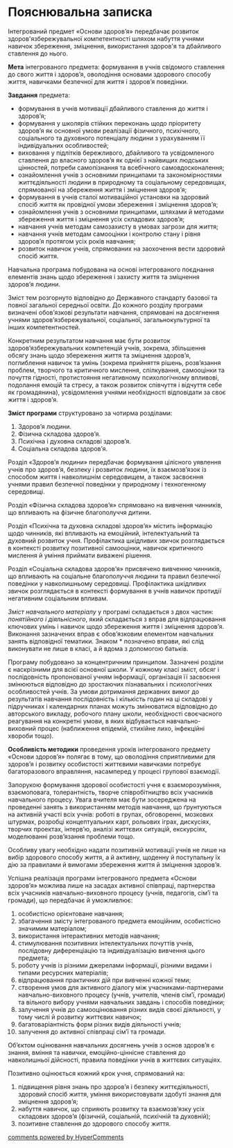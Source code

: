 <div id="hypercomments_widget" class="js-hypercomments-widget invisible"></div>

Пояснювальна записка
=============================================

Інтегрований предмет «Основи здоров’я» передбачає розвиток здоров'язбережувальної компетентності шляхом набуття учнями навичок збереження, зміцнення, використання здоров'я та дбайливого ставлення до нього.

<b>Мета</b> інтегрованого предмета: формування в учнів свідомого ставлення до свого життя і здоров’я, оволодіння основами здорового способу життя,  навичками безпечної для життя і здоров’я поведінки.

<b>Завдання</b> предмета:
<ul>
<li>формування в учнів мотивації дбайливого ставлення до життя і здоров’я;</li>
<li>формування у школярів стійких переконань щодо пріоритету здоров’я як основної умови реалізації фізичного, психічного, соціального та духовного потенціалу людини з урахуванням її індивідуальних особливостей;</li>
<li>виховання у підлітків бережливого, дбайливого та усвідомленого ставлення до власного здоров’я як однієї з найвищих людських цінностей, потреби самопізнання та всебічного самовдосконалення;</li>
<li>ознайомлення учнів з основними принципами та закономірностями життєдіяльності людини в природному та соціальному середовищах, спрямованої на збереження життя і зміцнення здоров’я;</li>
<li>формування в учнів сталої мотиваційної установки на здоровий спосіб життя як провідної умови збереження і зміцнення здоров’я;</li>
<li>ознайомлення учнів з основними принципами, шляхами й методами збереження життя і зміцнення усіх складових здоров’я;</li>
<li>навчання учнів методам самозахисту в умовах загрози для життя;</li>
<li>навчання учнів методам самооцінки і контролю стану і рівня здоров’я протягом усіх років навчання;</li>
<li>розвиток навичок учнів, спрямованих на заохочення вести здоровий спосіб життя.</li>
</ul>

Навчальна програма побудована на основі інтегрованого поєднання елементів знань щодо збереження і захисту життя та зміцнення здоров’я людини. 

Зміст тем розгорнуто відповідно до Державного стандарту базової та повної загальної середньої освіти. До кожного розділу програми визначені обов’язкові результати навчання, спрямовані на досягнення учнями здоров’язбережувальної, соціальної, загальнокультурної та інших компетентностей.

Конкретним результатом навчання має бути розвиток здоров’язбережувальних компетенцій  учнів, зокрема, збільшення обсягу знань щодо збереження життя та зміцнення здоров’я, поглиблення навичок та умінь (зокрема прийняття рішень, розв’язання проблем, творчого та критичного мислення, спілкування, самооцінки та почуття гідності, протистояння негативному психологічному впливові, подолання емоцій та стресу, а також розвиток співчуття і відчуття себе як громадянина), усвідомлення учнями необхідності відповідати за своє життя і здоров’я.

<b>Зміст програми</b> структуровано за чотирма розділами:
<ol>
<li>Здоров’я людини.</li>
<li>Фізична складова здоров’я.</li>
<li>Психічна і духовна складові здоров’я.</li>
<li>Соціальна складова здоров’я.</li>
</ol>

Розділ «Здоров’я людини» передбачає формування цілісного уявлення учнів про здоров’я, безпеку і розвиток людини, їх взаємозв’язок із способом життя і навколишнім середовищем, а також засвоєння учнями правил безпечної поведінки у природному і техногенному  середовищі.

Розділ «Фізична складова здоров’я» спрямовано на вивчення чинників, що впливають на фізичне благополуччя дитини.

Розділ «Психічна та духовна складові здоров’я» містить інформацію щодо чинників, які впливають на емоційний, інтелектуальний та духовний розвиток учня. Профілактика шкідливих звичок розглядається в контексті розвитку позитивної самооцінки, навичок критичного мислення й уміння приймати виважені рішення.

Розділ «Соціальна складова здоров’я» присвячено вивченню чинників, що впливають на соціальне благополуччя людини та правил безпечної поведінки у навколишньому середовищі. Профілактика шкідливих звичок розглядається в контексті формування в учнів навичок протидії негативним соціальним впливам.

<i>Зміст навчального матеріалу</i> у програмі складається з двох частин: <i>понятійного і діяльнісного</i>, який складається з вправ для відпрацювання ключових умінь і навичок щодо збереження життя і зміцнення здоров’я. Виконання зазначених вправ є обов’язковим елементом навчальних занять відповідної тематики. Знаком * позначено вправи, які слід виконувати не лише в класі, а й вдома з допомогою батьків.

Програму побудовано за концентричним принципом. Зазначені розділи є наскрізними для всієї основної школи. У кожному класі зміст, обсяг і послідовність пропонованої учням інформації, організація її засвоєння змінюються відповідно до зростаючих пізнавальних і психологічних особливостей учнів. За умови дотримання державних вимог до результатів навчання послідовність і кількість годин на ці складові у підручниках і календарних планах можуть змінюватися відповідно до авторського викладу, робочого плану школи, необхідності своєчасного реагування на конкретні умови, в яких відбувається навчально-виховний процес (наближення епідемій, стихійне лихо, інфекційні хвороби тощо).

<b>Особливість методики</b> проведення уроків інтегрованого предмету «Основи здоров’я» полягає в тому, що оволодіння сприятливими для здоров’я і розвитку особистості життєвими навичками потребує багаторазового вправляння, насамперед у процесі групової взаємодії. 

Запорукою формування здорової особистості учня є взаєморозуміння, взаємоповага, толерантність, творче співробітництво всіх учасників навчального процесу. Увага вчителя має бути зосереджена на проведенні занять з використанням методів навчання, що ґрунтуються на активній участі всіх учнів: роботі в групах, обговоренні, мозкових штурмах, розробці концептуальних карт, рольових іграх, дискусіях, творчих проектах, інтерв’ю, аналізі життєвих ситуацій, екскурсіях, моделюванні розв’язання проблеми тощо.

Особливу увагу необхідно надати позитивній мотивації учнів не лише на вибір здорового способу життя, а й активну, щоденну й поступальну їх дію за правилами й вимогами збереження життя й зміцнення здоров’я.

Успішна реалізація програми інтегрованого предмета «Основи здоров’я» можлива лише на засадах активної співпраці, партнерства всіх учасників навчально-виховного процесу (учнів, педагогів, сім’ї та громади), що передбачає й уможливлює:
<ol>
<li>особистісно орієнтоване навчання;</li>
<li>збагачення змісту інтегрованого предмета емоційним, особистісно значимим матеріалом;</li>
<li>використання інтерактивних методів навчання;</li>
<li>стимулювання позитивних інтелектуальних почуттів учнів, послідовну диференціацію та індивідуалізацію вивчення цього предмета;</li>
<li>роботу учнів із різними джерелами інформації, різними видами і типами ресурсних матеріалів;</li>
<li>відпрацювання практичних дій при вивченні кожної теми;</li>
<li>створення умов для активного діалогу між учасниками-партнерами навчально-виховного процесу (учнів, учителів, членів сім’ї, громади) та вільного вибору учнями навчальних завдань і способів поведінки;</li>
<li>залучення учнів до самооцінювання різних видів своєї діяльності, у тому числі й розвитку життєвих навичок;</li>
<li>багатоваріантність форм різних видів діяльності учнів;</li>
<li>залучення до активної співпраці сім’ї та громади.</li>
</ol>

Об’єктом оцінювання навчальних досягнень учнів з основ здоров’я є знання, вміння та навички, емоційно-ціннісне ставлення до навколишньої дійсності, правила поведінки учнів в життєвих ситуаціях.

Позитивно оцінюється кожний крок учня, спрямований на:
<ol>
<li>підвищення рівня знань про здоров’я і безпеку життєдіяльності, здоровий спосіб життя, уміння використовувати здобуті знання для зміцнення здоров’я;</li>
<li>набуття навичок, що сприяють розвитку та взаємозв’язку усіх складових здоров’я (фізичній, соціальній, психічній та духовній);  </li>
<li>позитивне ставлення до здорового способу життя.</li>
</ol>

<div class="js-hypercomments-container">
<a href="http://hypercomments.com" class="hc-link" title="comments widget">comments powered by HyperComments</a>
</div>